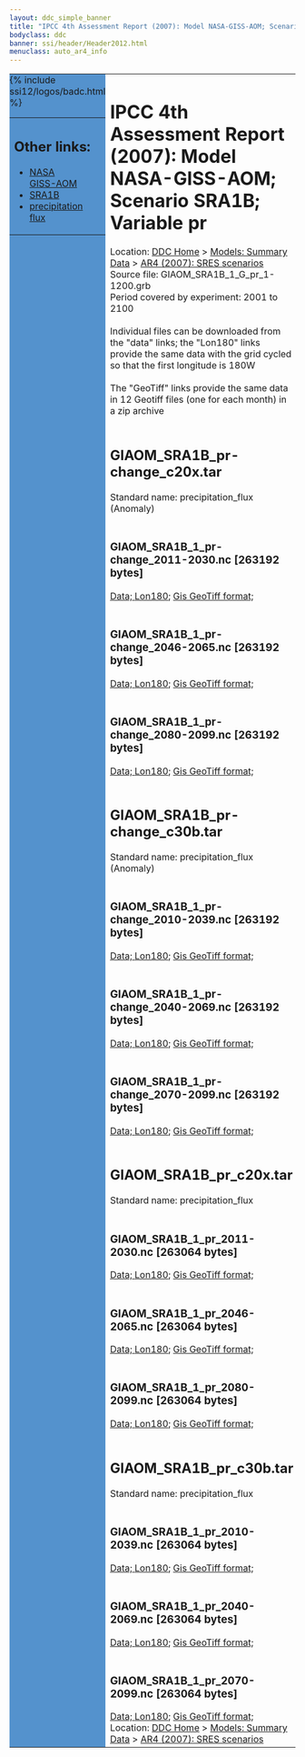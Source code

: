 ```yaml
---
layout: ddc_simple_banner
title: "IPCC 4th Assessment Report (2007): Model NASA-GISS-AOM; Scenario SRA1B; Variable pr"
bodyclass: ddc
banner: ssi/header/Header2012.html
menuclass: auto_ar4_info
---
```



<table width="100%" border="0" cellspacing="0" cellpadding="0" style="border-collapse: collapse;">
<tr style="margin:0;padding:0;border:0;">
<td style="margin:0;padding:0;border:0;height:1pt;width:150pt;background:#5492CD;" valign="top" >

<div id="lh-col2" class="auto_ar4_info">
<table class="menumain" bgcolor="#5492CD" cellspacing="0" width="100%" border="0">
<tr><td>
<h2> Other links:</h2>
<ul>
<li><a href="/auto/ar4/model-NASA-GISS-AOM.html">NASA<br/>GISS-AOM</a></li>
<li><a href="/auto/ar4/scenario-SRA1B.html">SRA1B</a></li>
<li><a href="/auto/ar4/var-precipitation_flux.html">precipitation flux</a></li>
</ul>
</td></tr>
{% include ssi12/logos/badc.html %}
</table>
</div>
</td>
<td><h1>IPCC 4th Assessment Report (2007): Model NASA-GISS-AOM; Scenario SRA1B; Variable pr</h1>

<!-- Breadcrumb1 -->
<div id="breadcrumb1" align="left">
Location: <a href="/index.html">DDC Home</a> > <a href="/sim/gcm_clim/">Models: Summary Data</a>
> <a href="/sim/gcm_clim/SRES_AR4/index.html">AR4 (2007): SRES scenarios</a>
</div>
<!-- End of Breadcrumb1 -->Source file: GIAOM_SRA1B_1_G_pr_1-1200.grb
<br/>
Period covered by experiment: 2001 to 2100<br/>
<br/>Individual files can be downloaded from the "data" links; the "Lon180" links provide the same data
         with the grid cycled so that the first longitude is 180W<br/>
<br/>The "GeoTiff" links provide the same data in 12 Geotiff files (one for each month)
          in a zip archive<br/>
<br/><h2>GIAOM_SRA1B_pr-change_c20x.tar</h2>
Standard name: precipitation_flux (Anomaly)<br>
<br/><h3>GIAOM_SRA1B_1_pr-change_2011-2030.nc [263192 bytes]</h3>
<a href="http://apps.ipcc-data.org/cgi-bin/downl/ar4_nc/pr/GIAOM_SRA1B_1_pr-change_2011-2030.nc">Data; </a><a href="http://apps.ipcc-data.org/cgi-bin/downl/ar4_nc/pr/GIAOM_SRA1B_1_pr-change_2011-2030.cyto180.nc"> Lon180</a>; <a href="/cgi-bin/downl/ar4_tif/pr/GIAOM_SRA1B_1_pr-change_2011-2030.zip">Gis GeoTiff format; </a><br/>
<br/><h3>GIAOM_SRA1B_1_pr-change_2046-2065.nc [263192 bytes]</h3>
<a href="http://apps.ipcc-data.org/cgi-bin/downl/ar4_nc/pr/GIAOM_SRA1B_1_pr-change_2046-2065.nc">Data; </a><a href="http://apps.ipcc-data.org/cgi-bin/downl/ar4_nc/pr/GIAOM_SRA1B_1_pr-change_2046-2065.cyto180.nc"> Lon180</a>; <a href="/cgi-bin/downl/ar4_tif/pr/GIAOM_SRA1B_1_pr-change_2046-2065.zip">Gis GeoTiff format; </a><br/>
<br/><h3>GIAOM_SRA1B_1_pr-change_2080-2099.nc [263192 bytes]</h3>
<a href="http://apps.ipcc-data.org/cgi-bin/downl/ar4_nc/pr/GIAOM_SRA1B_1_pr-change_2080-2099.nc">Data; </a><a href="http://apps.ipcc-data.org/cgi-bin/downl/ar4_nc/pr/GIAOM_SRA1B_1_pr-change_2080-2099.cyto180.nc"> Lon180</a>; <a href="/cgi-bin/downl/ar4_tif/pr/GIAOM_SRA1B_1_pr-change_2080-2099.zip">Gis GeoTiff format; </a><br/>
<br/><h2>GIAOM_SRA1B_pr-change_c30b.tar</h2>
Standard name: precipitation_flux (Anomaly)<br>
<br/><h3>GIAOM_SRA1B_1_pr-change_2010-2039.nc [263192 bytes]</h3>
<a href="http://apps.ipcc-data.org/cgi-bin/downl/ar4_nc/pr/GIAOM_SRA1B_1_pr-change_2010-2039.nc">Data; </a><a href="http://apps.ipcc-data.org/cgi-bin/downl/ar4_nc/pr/GIAOM_SRA1B_1_pr-change_2010-2039.cyto180.nc"> Lon180</a>; <a href="/cgi-bin/downl/ar4_tif/pr/GIAOM_SRA1B_1_pr-change_2010-2039.zip">Gis GeoTiff format; </a><br/>
<br/><h3>GIAOM_SRA1B_1_pr-change_2040-2069.nc [263192 bytes]</h3>
<a href="http://apps.ipcc-data.org/cgi-bin/downl/ar4_nc/pr/GIAOM_SRA1B_1_pr-change_2040-2069.nc">Data; </a><a href="http://apps.ipcc-data.org/cgi-bin/downl/ar4_nc/pr/GIAOM_SRA1B_1_pr-change_2040-2069.cyto180.nc"> Lon180</a>; <a href="/cgi-bin/downl/ar4_tif/pr/GIAOM_SRA1B_1_pr-change_2040-2069.zip">Gis GeoTiff format; </a><br/>
<br/><h3>GIAOM_SRA1B_1_pr-change_2070-2099.nc [263192 bytes]</h3>
<a href="http://apps.ipcc-data.org/cgi-bin/downl/ar4_nc/pr/GIAOM_SRA1B_1_pr-change_2070-2099.nc">Data; </a><a href="http://apps.ipcc-data.org/cgi-bin/downl/ar4_nc/pr/GIAOM_SRA1B_1_pr-change_2070-2099.cyto180.nc"> Lon180</a>; <a href="/cgi-bin/downl/ar4_tif/pr/GIAOM_SRA1B_1_pr-change_2070-2099.zip">Gis GeoTiff format; </a><br/>
<br/><h2>GIAOM_SRA1B_pr_c20x.tar</h2>
Standard name: precipitation_flux<br>
<br/><h3>GIAOM_SRA1B_1_pr_2011-2030.nc [263064 bytes]</h3>
<a href="http://apps.ipcc-data.org/cgi-bin/downl/ar4_nc/pr/GIAOM_SRA1B_1_pr_2011-2030.nc">Data; </a><a href="http://apps.ipcc-data.org/cgi-bin/downl/ar4_nc/pr/GIAOM_SRA1B_1_pr_2011-2030.cyto180.nc"> Lon180</a>; <a href="/cgi-bin/downl/ar4_tif/pr/GIAOM_SRA1B_1_pr_2011-2030.zip">Gis GeoTiff format; </a><br/>
<br/><h3>GIAOM_SRA1B_1_pr_2046-2065.nc [263064 bytes]</h3>
<a href="http://apps.ipcc-data.org/cgi-bin/downl/ar4_nc/pr/GIAOM_SRA1B_1_pr_2046-2065.nc">Data; </a><a href="http://apps.ipcc-data.org/cgi-bin/downl/ar4_nc/pr/GIAOM_SRA1B_1_pr_2046-2065.cyto180.nc"> Lon180</a>; <a href="/cgi-bin/downl/ar4_tif/pr/GIAOM_SRA1B_1_pr_2046-2065.zip">Gis GeoTiff format; </a><br/>
<br/><h3>GIAOM_SRA1B_1_pr_2080-2099.nc [263064 bytes]</h3>
<a href="http://apps.ipcc-data.org/cgi-bin/downl/ar4_nc/pr/GIAOM_SRA1B_1_pr_2080-2099.nc">Data; </a><a href="http://apps.ipcc-data.org/cgi-bin/downl/ar4_nc/pr/GIAOM_SRA1B_1_pr_2080-2099.cyto180.nc"> Lon180</a>; <a href="/cgi-bin/downl/ar4_tif/pr/GIAOM_SRA1B_1_pr_2080-2099.zip">Gis GeoTiff format; </a><br/>
<br/><h2>GIAOM_SRA1B_pr_c30b.tar</h2>
Standard name: precipitation_flux<br>
<br/><h3>GIAOM_SRA1B_1_pr_2010-2039.nc [263064 bytes]</h3>
<a href="http://apps.ipcc-data.org/cgi-bin/downl/ar4_nc/pr/GIAOM_SRA1B_1_pr_2010-2039.nc">Data; </a><a href="http://apps.ipcc-data.org/cgi-bin/downl/ar4_nc/pr/GIAOM_SRA1B_1_pr_2010-2039.cyto180.nc"> Lon180</a>; <a href="/cgi-bin/downl/ar4_tif/pr/GIAOM_SRA1B_1_pr_2010-2039.zip">Gis GeoTiff format; </a><br/>
<br/><h3>GIAOM_SRA1B_1_pr_2040-2069.nc [263064 bytes]</h3>
<a href="http://apps.ipcc-data.org/cgi-bin/downl/ar4_nc/pr/GIAOM_SRA1B_1_pr_2040-2069.nc">Data; </a><a href="http://apps.ipcc-data.org/cgi-bin/downl/ar4_nc/pr/GIAOM_SRA1B_1_pr_2040-2069.cyto180.nc"> Lon180</a>; <a href="/cgi-bin/downl/ar4_tif/pr/GIAOM_SRA1B_1_pr_2040-2069.zip">Gis GeoTiff format; </a><br/>
<br/><h3>GIAOM_SRA1B_1_pr_2070-2099.nc [263064 bytes]</h3>
<a href="http://apps.ipcc-data.org/cgi-bin/downl/ar4_nc/pr/GIAOM_SRA1B_1_pr_2070-2099.nc">Data; </a><a href="http://apps.ipcc-data.org/cgi-bin/downl/ar4_nc/pr/GIAOM_SRA1B_1_pr_2070-2099.cyto180.nc"> Lon180</a>; <a href="/cgi-bin/downl/ar4_tif/pr/GIAOM_SRA1B_1_pr_2070-2099.zip">Gis GeoTiff format; </a><br/>
<!-- Breadcrumb2 -->
<div id="breadcrumb2" align="left">
Location: <a href="/index.html">DDC Home</a> > <a href="/sim/gcm_clim/">Models: Summary Data</a>
> <a href="/sim/gcm_clim/SRES_AR4/index.html">AR4 (2007): SRES scenarios</a>
</div>
<!-- End of Breadcrumb2 --></td></tr></table>
